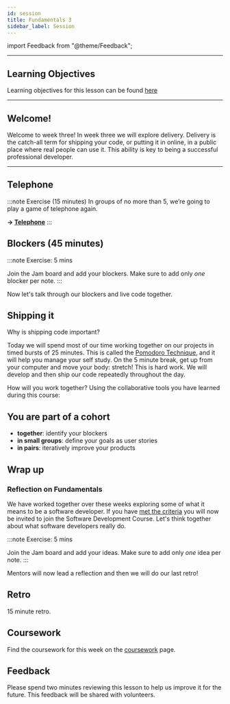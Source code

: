 ```yaml
---
id: session
title: Fundamentals 3
sidebar_label: Session
---
```


import Feedback from "@theme/Feedback";

---

## Learning Objectives

Learning objectives for this lesson can be found [here](./learning-objectives.md)

---

## Welcome!

Welcome to week three! In week three we will explore delivery. Delivery is the catch-all term for shipping your code, or putting it in online, in a public place where real people can use it. This ability is key to being a successful professional developer.

---

## Telephone

:::note Exercise (15 minutes)
In groups of no more than 5, we’re going to play a game of telephone again.

**&rarr; [Telephone](https://garticphone.com/)**
:::

## Blockers (45 minutes)

:::note Exercise: 5 mins

Join the Jam board and add your blockers. Make sure to add only _one_ blocker per note.
:::

Now let's talk through our blockers and live code together.

## Shipping it

Why is shipping code important?

Today we will spend most of our time working together on our projects in timed bursts of 25 minutes. This is called the [Pomodoro Technique](https://en.wikipedia.org/wiki/Pomodoro_Technique), and it will help you manage your self study. On the 5 minute break, get up from your computer and move your body: stretch! This is hard work. We will develop and then ship our code repeatedly throughout the day.

How will you work together? Using the collaborative tools you have learned during this course:

## You are part of a cohort

- **together**: identify your blockers
- **in small groups**: define your goals as user stories
- **in pairs**: iteratively improve your products

## Wrap up

### Reflection on Fundamentals

We have worked together over these weeks exploring some of what it means to be a software developer. If you have [met the criteria](./graduation/criteria) you will now be invited to join the Software Development Course. Let's think together about what software developers really do.

:::note Exercise: 5 mins

Join the Jam board and add your ideas. Make sure to add only _one_ idea per note.
:::

Mentors will now lead a reflection and then we will do our last retro!

## Retro

15 minute retro.

## Coursework

Find the coursework for this week on the [coursework](./coursework) page.

## Feedback

Please spend two minutes reviewing this lesson to help us improve it for the future. This feedback will be shared with volunteers.

<Feedback module="Fundamentals" week="Week 1" />

